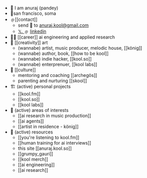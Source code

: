 - 👋 I am anuraj (pandey)
- 📍san francisco, soma
- ﹫[[contact]]
	- send 👋 to anuraj.kool@gmail.com
	- [𝕏.  ](https://x.com/anuraj_kool) ﹫ [linkedin](https://www.linkedin.com/in/anuraj-pandey-5749b48/)
- 🧑‍💻 [[career]] ai engineering and applied research
- 🎹 [[creativity]] art
	- (wannabe) artist, music producer, melodic house, [[könig]]
	- (wannabe) author, book, [[how to be kool]]
	- (wannabe) indie hacker, [[kool.so]]
	- (wannabe) enterprenuer, [[kool labs]]
- 🧫 [[culture]]
	- mentoring and coaching [[archegös]]
	- parenting and nurturing [[skool]]
- 🏗️ (active) personal projects
	- [[kool.fm]]
	- [[kool.so]]
	- [[kool labs]]
- 📖 (active) areas of interests
	- [[ai research in music production]]
	- [[ai agents]]
	- [[artist in residence - könig]]
- 🔖 (active) resources
	- [[you're listening to kool.fm]]
	- [[human training for ai interviews]]
	- this site [[anuraj.kool.so]]
	- [[grumpy_gauri]]
	- [[kool merch]]
	- [[ai engineering]]
	- [[ai research]]